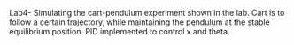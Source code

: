 Lab4- Simulating the cart-pendulum experiment shown in the lab.
Cart is to follow a certain trajectory, while maintaining the pendulum at the stable equilibrium position.
PID implemented to control x and theta.
